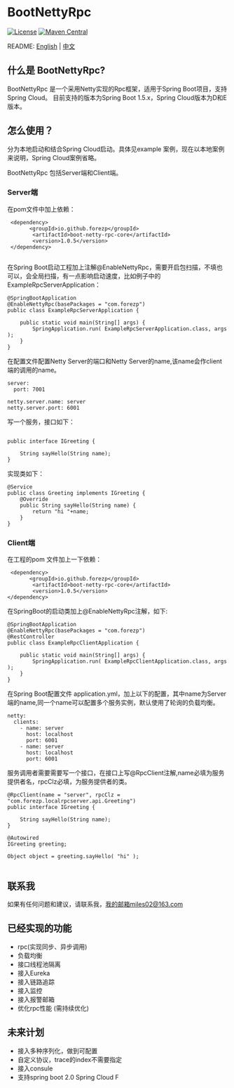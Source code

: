 # BootNettyRpc

[![License](https://img.shields.io/badge/License-Apache%202.0-blue.svg?label=license)](https://github.com/forezp/BootNettyRpc/blob/master/LICENSE)
[![Maven Central](https://img.shields.io/maven-central/v/io.github.forezp/boot-netty-rpc-core.svg?label=maven%20central)](http://mvnrepository.com/artifact/io.github.forezp/boot-netty-rpc-core)


README: [English](https://github.com/forezp/BootNettyRpc/blob/master/README-en.md) | [中文](https://github.com/forezp/BootNettyRpc/blob/master/README.md)

## 什么是 BootNettyRpc?

BootNettyRpc 是一个采用Netty实现的Rpc框架，适用于Spring Boot项目，支持Spring Cloud。
目前支持的版本为Spring Boot 1.5.x，Spring Cloud版本为D和E版本。


## 怎么使用？

分为本地启动和结合Spring Cloud启动。具体见example 案例，现在以本地案例来说明，Spring Cloud案例省略。

BootNettyRpc 包括Server端和Client端。

### Server端

在pom文件中加上依赖：

```
 <dependency>
       <groupId>io.github.forezp</groupId>
        <artifactId>boot-netty-rpc-core</artifactId>
        <version>1.0.5</version>
 </dependency>
 
```

在Spring Boot启动工程加上注解@EnableNettyRpc，需要开启包扫描，不填也可以，会全局扫描，有一点影响启动速度，比如例子中的ExampleRpcServerApplication：

```
@SpringBootApplication
@EnableNettyRpc(basePackages = "com.forezp")
public class ExampleRpcServerApplication {

    public static void main(String[] args) {
        SpringApplication.run( ExampleRpcServerApplication.class, args );
    }
}

```

在配置文件配置Netty Server的端口和Netty Server的name,该name会作client端的调用的name。

```
server:
  port: 7001

netty.server.name: server
netty.server.port: 6001

```

写一个服务，接口如下：

```

public interface IGreeting {

    String sayHello(String name);
}
```

实现类如下：

```
@Service
public class Greeting implements IGreeting {
    @Override
    public String sayHello(String name) {
        return "hi "+name;
    }
}

```

### Client端

在工程的pom 文件加上一下依赖：

```
 <dependency>
       <groupId>io.github.forezp</groupId>
        <artifactId>boot-netty-rpc-core</artifactId>
        <version>1.0.5</version>
</dependency>

```


在SpringBoot的启动类加上@EnableNettyRpc注解，如下:

```
@SpringBootApplication
@EnableNettyRpc(basePackages = "com.forezp")
@RestController
public class ExampleRpcClientApplication {

    public static void main(String[] args) {
        SpringApplication.run( ExampleRpcClientApplication.class, args );
    }
}

```

在Spring Boot配置文件 application.yml，加上以下的配置，其中name为Server端的name,同一个name可以配置多个服务实例，默认使用了轮询的负载均衡。

```
netty:
  clients:
    - name: server
      host: localhost
      port: 6001
    - name: server
      host: localhost
      port: 6001

```


服务调用者需要需要写一个接口，在接口上写@RpcClient注解,name必填为服务提供者名，rpcClz必填，为服务提供者的类。

```
@RpcClient(name = "server", rpcClz = "com.forezp.localrpcserver.api.Greeting")
public interface IGreeting {

    String sayHello(String name);
}
```


```
@Autowired
IGreeting greeting;

Object object = greeting.sayHello( "hi" );
 
```

## 联系我

如果有任何问题和建议，请联系我，我的邮箱miles02@163.com

## 已经实现的功能

- rpc(实现同步、异步调用)
- 负载均衡
- 接口线程池隔离
- 接入Eureka
- 接入链路追踪
- 接入监控
- 接入报警邮箱
- 优化rpc性能 (需持续优化)

## 未来计划

- 接入多种序列化，做到可配置
- 自定义协议，trace的index不需要指定
- 接入consule
- 支持spring boot 2.0 Spring Cloud F

